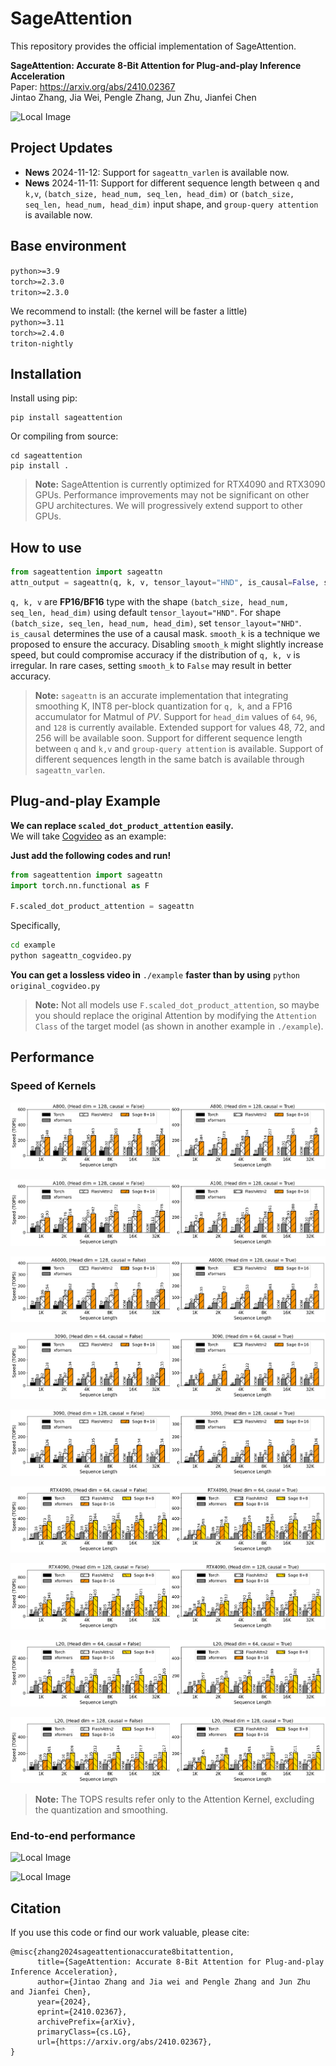 # SageAttention

This repository provides the official implementation of SageAttention.

**SageAttention: Accurate 8-Bit Attention for Plug-and-play Inference Acceleration**  
Paper: https://arxiv.org/abs/2410.02367  
Jintao Zhang, Jia Wei, Pengle Zhang, Jun Zhu, Jianfei Chen


![Local Image](./resource/intro.png)


## Project Updates
- **News** 2024-11-12: Support for `sageattn_varlen` is available now.
- **News** 2024-11-11: Support for different sequence length between `q` and `k,v`,  `(batch_size, head_num, seq_len, head_dim)` or `(batch_size, seq_len, head_num, head_dim)` input shape, and `group-query attention` is available now.


## Base environment
`python>=3.9`   
`torch>=2.3.0`  
`triton>=2.3.0` 

We recommend to install: (the kernel will be faster a little)  
`python>=3.11`  
`torch>=2.4.0`  
`triton-nightly`


## Installation
Install using pip:  
```
pip install sageattention
```

Or compiling from source:
```
cd sageattention 
pip install .
```


> **Note:** SageAttention is currently optimized for RTX4090 and RTX3090 GPUs. Performance improvements may not be significant on other GPU architectures. We will progressively extend support to other GPUs.


## How to use
```python
from sageattention import sageattn
attn_output = sageattn(q, k, v, tensor_layout="HND", is_causal=False, smooth_k=True)
```
`q, k, v` are **FP16/BF16** type with the shape `(batch_size, head_num, seq_len, head_dim)` using default `tensor_layout="HND"`. For shape `(batch_size, seq_len, head_num, head_dim)`, set `tensor_layout="NHD"`. `is_causal` determines the use of a causal mask. `smooth_k` is a technique we proposed to ensure the accuracy. Disabling `smooth_k` might slightly increase speed, but could compromise accuracy if the distribution of `q, k, v` is irregular. In rare cases, setting `smooth_k` to `False` may result in better accuracy.

> **Note:** `sageattn` is an accurate implementation that integrating smoothing K, INT8 per-block quantization for `q, k`, and a FP16 accumulator for Matmul of $PV$. 
Support for `head_dim` values of `64`, `96`, and `128` is currently available. Extended support for values 48, 72, and 256 will be available soon.
Support for different sequence length between `q` and `k,v` and `group-query attention` is available.
Support of different sequences length in the same batch is available through `sageattn_varlen`.




## **Plug-and-play Example**

**We can replace `scaled_dot_product_attention` easily.**  
We will take [Cogvideo](https://huggingface.co/THUDM/CogVideoX-2b) as an example:

**Just add the following codes and run!**
```python
from sageattention import sageattn
import torch.nn.functional as F

F.scaled_dot_product_attention = sageattn
```

Specifically,

```bash
cd example
python sageattn_cogvideo.py
```

**You can get a lossless video in** `./example` **faster than by using** `python original_cogvideo.py`

> **Note:** Not all models use `F.scaled_dot_product_attention`, so maybe you should replace the original Attention by modifying the `Attention Class` of the target model (as shown in another example in `./example`).


## Performance
### Speed of Kernels


![Local Image](./resource/A800_hd128.png)

![Local Image](./resource/A100_hd128.png)

![Local Image](./resource/A6000_hd128.png)

![Local Image](./resource/3090_hd64.png)

![Local Image](./resource/3090_hd128.png)

![Local Image](./resource/4090_hd64.png)

![Local Image](./resource/4090_hd128.png)

![Local Image](./resource/L20_hd64.png)

![Local Image](./resource/L20_hd128.png)

> **Note:** The TOPS results refer only to the Attention Kernel, excluding the quantization and smoothing.

### End-to-end performance
![Local Image](./resource/real_speedup.png)

![Local Image](./resource/end-to-end_performance.png)


## Citation
If you use this code or find our work valuable, please cite:
```
@misc{zhang2024sageattentionaccurate8bitattention,
      title={SageAttention: Accurate 8-Bit Attention for Plug-and-play Inference Acceleration}, 
      author={Jintao Zhang and Jia wei and Pengle Zhang and Jun Zhu and Jianfei Chen},
      year={2024},
      eprint={2410.02367},
      archivePrefix={arXiv},
      primaryClass={cs.LG},
      url={https://arxiv.org/abs/2410.02367}, 
}
```
